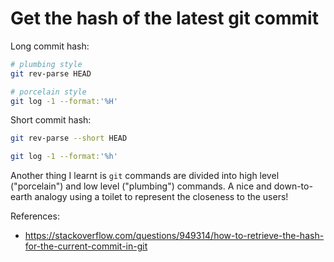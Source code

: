 # Get the hash of the latest git commit

Long commit hash:

```sh
# plumbing style
git rev-parse HEAD

# porcelain style
git log -1 --format:'%H'
```

Short commit hash:

```sh
git rev-parse --short HEAD

git log -1 --format:'%h'
```

Another thing I learnt is `git` commands are divided into high level ("porcelain")
and low level ("plumbing") commands. A nice and down-to-earth analogy using a
toilet to represent the closeness to the users!

References:
- https://stackoverflow.com/questions/949314/how-to-retrieve-the-hash-for-the-current-commit-in-git
